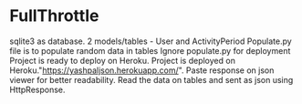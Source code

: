 # FullThrottle
sqlite3 as database.
2 models/tables - User and ActivityPeriod
Populate.py file is to populate random data in tables
Ignore populate.py for deployment
Project is ready to deploy on Heroku.
Project is deployed on Heroku."https://yashpaljson.herokuapp.com/". 
Paste response on json viewer for better readability.
Read the data on tables and sent as json using HttpResponse.
